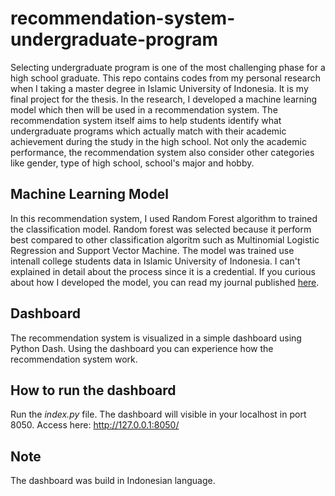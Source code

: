 # recommendation-system-undergraduate-program

Selecting undergraduate program is one of the most challenging phase for a high school graduate.
This repo contains codes from my personal research when I taking a master degree in Islamic University of Indonesia. It is my final project for the thesis. 
In the research, I developed a machine learning model which then will be used in a recommendation system. The recommendation system itself aims to help students identify what undergraduate programs which actually match with their academic achievement during the study in the high school.
Not only the academic performance, the recommendation system also consider other categories like gender, type of high school, school's major and hobby. 

## Machine Learning Model
In this recommendation system, I used Random Forest algorithm to trained the classification model. Random forest was selected because it perform best compared to other classification algoritm such as Multinomial Logistic Regression and Support Vector Machine. 
The model was trained use intenall college students data in Islamic University of Indonesia. I can't explained in detail about the process since it is a credential. 
If you curious about how I developed the model, you can read my journal published [here](http://jurnal.iaii.or.id/index.php/RESTI/article/view/3392).

## Dashboard
The recommendation system is visualized in a simple dashboard using Python Dash. 
Using the dashboard you can experience how the recommendation system work. 

## How to run the dashboard
Run the *index.py* file. 
The dashboard will visible in your localhost in port 8050. 
Access here: http://127.0.0.1:8050/

## Note
The dashboard was build in Indonesian language.